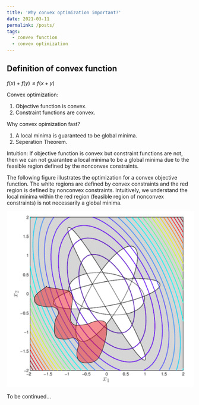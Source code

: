 ```yaml
---
title: 'Why convex optimization important?'
date: 2021-03-11
permalink: /posts/
tags:
  - convex function
  - convex optimization
---
```


Definition of convex function
------

$f(x)+f(y) \leq f(x+y)$

Convex optimization:
1. Objective function is convex.
2. Constraint functions are convex.


Why convex opimization fast?
1. A local minima is guaranteed to be global minima. 
2. Seperation Theorem.

Intuition:
If objective function is convex but constraint functions are not, then we can not guarantee a local minima to be a global minima due to the feasible region defined by the nonconvex constraints.

The following figure illustrates the optimization for a convex objective function. The white regions are defined by convex constraints and the red region is defined by nonconvex constraints. Intuitively, we understand the local minima within the red region (feasible region of nonconvex constraints) is not necessarily a global minima.

<img src='/images/posts/convex_opt.png'>

To be continued...